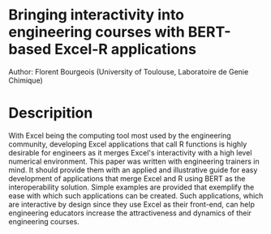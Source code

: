 # Bringing interactivity into engineering courses with BERT-based Excel-R applications

Author: Florent Bourgeois (University of Toulouse, Laboratoire de Genie Chimique)

# Descripition

With Excel being the computing tool most used by the engineering community, developing Excel applications that call R functions is highly desirable for engineers as it merges Excel's interactivity with a high level numerical environment. This paper was written with engineering trainers in mind. It should provide them with an applied and illustrative guide for easy development of applications that merge Excel and R using BERT as the interoperability solution. Simple examples are provided that exemplify the ease with which such applications can be created. Such applications, which are interactive by design since they use Excel as their front-end, can help engineering educators increase the attractiveness and dynamics of their engineering courses. 

